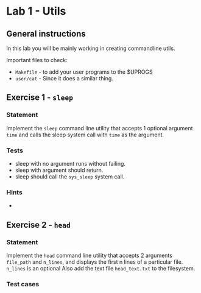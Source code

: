 # Lab 1 - Utils

## General instructions

In this lab you will be mainly working in creating commandline utils.

Important files to check:
- `Makefile` - to add your user programs to the $UPROGS
- `user/cat` - Since it does a similar thing.

## Exercise 1 - `sleep`

### Statement
Implement the `sleep` command line utility that accepts 1 optional argument `time` and calls the sleep system call with `time` as the argument.

### Tests
- sleep with no argument runs without failing.
- sleep with argument should return.
- sleep should call the `sys_sleep` system call.

### Hints
-

## Exercise 2 - `head`

### Statement

Implement the `head` command line utility that accepts 2 arguments `file_path` and `n_lines`, and displays the first n lines of a particular file.
`n_lines` is an optional 
Also add the text file `head_text.txt` to the filesystem.

### Test cases